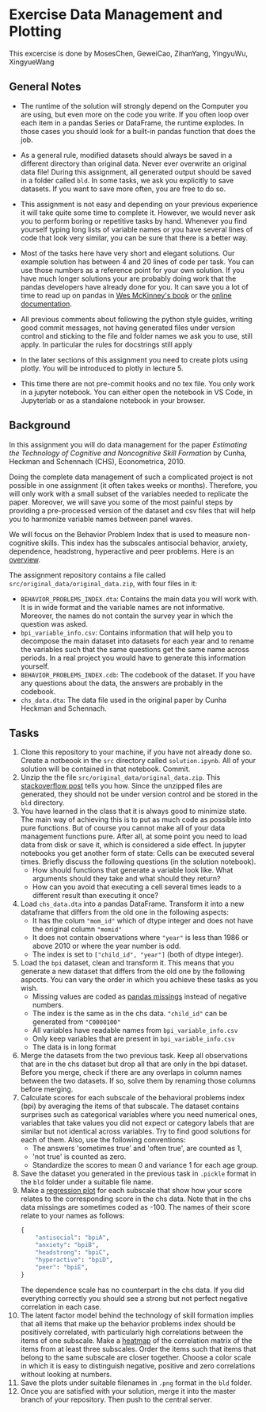 # Exercise Data Management and Plotting

This excercise is done by MosesChen, GeweiCao, ZihanYang, YingyuWu, XingyueWang
## General Notes


- The runtime of the solution will strongly depend on the Computer you are using, but even more on the code you write. If you often loop over each item in a pandas Series or DataFrame, the runtime explodes. In those cases you should look for a built-in pandas function that does the job.

- As a general rule, modified datasets should always be saved in a different directory than original data. Never ever overwrite an original data file! During this assignment, all generated output should be saved in a folder called `bld`. In some tasks, we ask you explicitly to save datasets. If you want to save more often, you are free to do so. 

- This assignment is not easy and depending on your previous experience it will take quite some time to complete it. However, we would never ask you to perform boring or repetitive tasks by hand. Whenever you find yourself typing long lists of variable names or you have several lines of code that look very similar, you can be sure that there is a better way. 

- Most of the tasks here have very short and elegant solutions. Our example solution has between 4 and 20 lines of code per task. You can use those numbers as a reference point for your own solution. If you have much longer solutions your are probably doing work that the pandas developers have already done for you. It can save you a lot of time to read up on pandas in [Wes McKinney's book](https://www.oreilly.com/library/view/python-for-data/9781491957653/) or the [online documentation](http://pandas.pydata.org/pandas-docs/stable/). 

- All previous comments about following the python style guides, writing good commit messages, not having generated files under version control and sticking to the file and folder names we ask you to use, still apply. In particular the rules for docstrings still apply

- In the later sections of this assignment you need to create plots using plotly. You will
be introduced to plotly in lecture 5.
    
- This time there are not pre-commit hooks and no tex file. You only work in a jupyter notebook. You can either open the notebook in VS Code, in Jupyterlab or as a standalone
notebook in your browser. 


## Background

In this assignment you will do data management for the paper *Estimating the Technology of Cognitive and Noncognitive Skill Formation* by Cunha, Heckman and Schennach (CHS), Econometrica, 2010. 

Doing the complete data management of such a complicated project is not possible in one assignment (it often takes weeks or months). Therefore, you will only work with a small subset of the variables needed to replicate the paper. Moreover, we will save you some of the most painful steps by providing a pre-processed version of the dataset and csv files that will help you to harmonize variable names between panel waves. 

We will focus on the Behavior Problem Index that is used to measure non-cognitive skills. This index has the subscales antisocial behavior, anxiety, dependence, headstrong, hyperactive and peer problems. Here is an [overview](https://www.nlsinfo.org/content/cohorts/nlsy79-children/other-documentation/codebook-supplement/appendix-d-behavior-proble-0).

The assignment repository contains a file called `src/original_data/original_data.zip`, with four files in it:

- `BEHAVIOR_PROBLEMS_INDEX.dta`: Contains the main data you will work with. It is in wide format and the variable names are not informative. Moreover, the names do not contain the survey year in which the question was asked.
- `bpi_variable_info.csv`: Contains information that will help you to decompose the main dataset into datasets for each year and to rename the variables such that the same questions get the same name across periods. In a real project you would have to generate this information yourself.
- `BEHAVIOR_PROBLEMS_INDEX.cdb`: The codebook of the dataset. If you have any questions about the data, the answers are probably in the codebook.
- `chs_data.dta`: The data file used in the original paper by Cunha Heckman and Schennach.
## Tasks

1. Clone this repository to your machine, if you have not already done so. Create a notbeook in the `src` directory called `solution.ipynb`. All of your solution will be contained in that notebook. Commit.
2. Unzip the the file `src/original_data/original_data.zip`. This [stackoverflow post](https://stackoverflow.com/questions/3451111/unzipping-files-in-python) tells you how. Since the unzipped files are generated, they should not be under version control and be stored in the `bld` directory. 
3. You have learned in the class that it is always good to minimize state. The main way of achieving this is to put as much code as possible into pure functions. But of course you cannot make all of your data management functions pure. After all, at some point you need to load data from disk or save it, which is considered a side effect. In jupyter notebooks you get another form of state: Cells can be executed several times. Briefly discuss the following questions (in the solution notebook). 
    - How should functions that generate a variable look like. What arguments should they take and what should they return?
    - How can you avoid that executing a cell several times leads to a different result than executing it once?
4. Load `chs_data.dta` into a pandas DataFrame. Transform it into a new dataframe that differs from the old one in the following aspects:
    - It has the colum `"mom_id"` which of dtype integer and does not have the original column `"momid"`
    - It does not contain observations where `"year"` is less than 1986 or above 2010 or where the year number is odd. 
    - The index is set to `["child_id", "year"]` (both of dtype integer).
5. Load the `bpi` dataset, clean and transform it. This means that you generate a new dataset that differs from the old one by the following aspccts. You can vary the order in which you achieve these tasks as you wish.
    - Missing values are coded as [pandas missings](https://pandas.pydata.org/pandas-docs/stable/user_guide/missing_data.html) instead of negative numbers. 
    - The index is the same as in the chs data. `"child_id"` can be generated from `"C0000100"` 
    - All variables have readable names from `bpi_variable_info.csv`
    - Only keep variables that are present in `bpi_variable_info.csv`
    - The data is in long format
6. Merge the datasets from the two previous task. Keep all observations that are in the chs dataset but drop all that are only in the bpi dataset. Before you merge, check if there are any overlaps in column names between the two datasets. If so, solve them by renaming those columns before merging. 
7. Calculate scores for each subscale of the behavioral problems index (bpi) by averaging the items of that subscale. The dataset contains surprises such as categorical variables where you need numerical ones, variables that take values you did not expect or category labels that are similar but not identical across variables. Try to find good solutions for each of them. Also, use the following conventions:
    - The answers 'sometimes true' and 'often true', are counted as 1, 
    - 'not true' is counted as zero. 
    - Standardize the scores to mean 0 and variance 1 for each age group. 
8. Save the dataset you generated in the previous task in `.pickle` format in the `bld` folder under a suitable file name.
9. Make a [regression plot](https://plotly.com/python/ml-regression/) for each subscale that show how your score relates to the corresponding score in the chs data. Note that in the chs data missings are sometimes coded as -100. The names of their score relate to your names as follows: 
    ```python
    {
        "antisocial": "bpiA",
        "anxiety": "bpiB",
        "headstrong": "bpiC",
        "hyperactive": "bpiD",
        "peer": "bpiE",
    }
    ```
    The dependence scale has no counterpart in the chs data. If you did everything correctly you should see a strong but not perfect negative correlation in each case.
10. The latent factor model behind the technology of skill formation implies that all items that make up the behavior problems index should be positively correlated, with particularly high correlations between the items of one subscale. Make a [heatmap](https://plotly.com/python/heatmaps/) of the correlation matrix of the items from at least three subscales. Order the items such that items that belong to the same subscale are closer together. Choose a color scale in which it is easy to distinguish negative, positive and zero correlations without looking at numbers. 
11. Save the plots under suitable filenames in `.png` format in the `bld` folder.
12. Once you are satisfied with your solution, merge it into the master branch of your repository. Then push to the central server.
